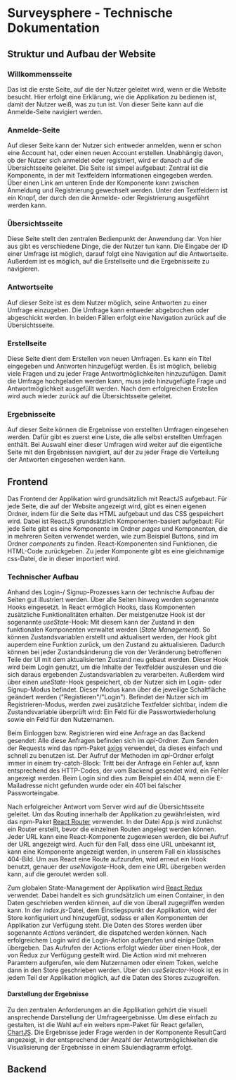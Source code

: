 # Surveysphere - Technische Dokumentation

<!-- [![Netlify Status](https://api.netlify.com/api/v1/badges/2c5a5a29-b440-4d68-a7ce-8e3b451bbe30/deploy-status)](https://app.netlify.com/sites/serene-peony-70ab98/deploys) -->

## Struktur und Aufbau der Website

### Willkommensseite
Das ist die erste Seite, auf die der Nutzer geleitet wird, wenn er die Website besucht. Hier erfolgt eine Erklärung, wie die Applikation zu bedienen ist, damit der Nutzer weiß, was zu tun ist. Von dieser Seite kann auf die Anmelde-Seite navigiert werden.

### Anmelde-Seite
Auf dieser Seite kann der Nutzer sich entweder anmelden, wenn er schon eine Account hat, oder einen neuen Account erstellen. Unabhängig davon, ob der Nutzer sich anmeldet oder registriert, wird er danach auf die Übersichtsseite geleitet.
Die Seite ist simpel aufgebaut: Zentral ist die Komponente, in der mit Textfeldern Informationen eingegeben werden. Über einen Link am unteren Ende der Komponente kann zwischen Anmeldung und Registrierung gewechselt werden. Unter den Textfeldern ist ein Knopf, der durch den die Anmelde- oder Registrierung ausgeführt werden kann.

### Übersichtsseite
Diese Seite stellt den zentralen Bedienpunkt der Anwendung dar. Von hier aus gibt es verschiedene Dinge, die der Nutzer tun kann. Die Eingabe der ID einer Umfrage ist möglich, darauf folgt eine Navigation auf die Antwortseite. Außerdem ist es möglich, auf die Erstellseite und die Ergebnisseite zu navigieren.

### Antwortseite
Auf dieser Seite ist es dem Nutzer möglich, seine Antworten zu einer Umfrage einzugeben. Die Umfrage kann entweder abgebrochen oder abgeschickt werden. In beiden Fällen erfolgt eine Navigation zurück auf die Übersichtsseite.

### Erstellseite
Diese Seite dient dem Erstellen von neuen Umfragen. Es kann ein Titel eingegeben und Antworten hinzugefügt werden. Es ist möglich, beliebig viele Fragen und zu jeder Frage Antwortmöglichkeiten hinzuzufügen. Damit die Umfrage hochgeladen werden kann, muss jede hinzugefügte Frage und Antwortmöglichkeit ausgefüllt werden. Nach dem erfolgreichen Erstellen wird auch wieder zurück auf die Übersichtsseite geleitet.

### Ergebnisseite
Auf dieser Seite können die Ergebnisse von erstellten Umfragen eingesehen werden. Dafür gibt es zuerst eine Liste, die alle selbst erstellten Umfragen enthält. Bei Auswahl einer dieser Umfragen wird weiter auf die eigentliche Seite mit den Ergebnissen navigiert, auf der zu jeder Frage die Verteilung der Antworten eingesehen werden kann.

## Frontend
Das Frontend der Applikation wird grundsätzlich mit ReactJS aufgebaut. Für jede Seite, die auf der Website angezeigt wird, gibt es einen eigenen Ordner, indem für die Seite das HTML aufgebaut und das CSS gespeichert wird. Dabei ist ReactJS grundsätzlich Komponenten-basiert aufgebaut: Für jede Seite gibt es eine Komponente im Ordner *pages* und Komponenten, die in mehreren Seiten verwendet werden, wie zum Beispiel Buttons, sind im Ordner *components* zu finden. React-Komponenten sind Funktionen, die HTML-Code zurückgeben. Zu jeder Komponente gibt es eine gleichnamige css-Datei, die in dieser importiert wird. 

### Technischer Aufbau
Anhand des Login-/ Signup-Prozesses kann der technische Aufbau der Seiten gut illustriert werden. Über alle Seiten hinweg werden sogenannte Hooks eingesetzt. In React ermöglich Hooks, dass Komponenten zusätzliche Funktionalitäten erhalten. Der meistgenutze Hook ist der sogenannte *useState*-Hook: Mit diesem kann der Zustand in den funktionalen Komponenten verwaltet werden (*State Management*). So können Zustandsvariablen erstellt und aktualisert werden, der Hook gibt auperdem eine Funktion zurück, um den Zustand zu aktualisieren. Dadurch können bei jeder Zustandsänderung die von der Veränderung betroffenen Teile der UI mit dem aktualisierten Zustand neu gebaut werden. Dieser Hook wird beim Login genutzt, um die Inhalte der Textfelder auszulesen und die sich daraus ergebenden Zustandsvariablen zu verarbeiten. Außerdem wird über einen *useState*-Hook gespeichert, ob der Nutzer sich im Login- oder Signup-Modus befindet. Dieser Modus kann über die jeweilige Schaltfläche geändert werden ("Registieren"/"Login"). Befindet der Nutzer sich im Registrieren-Modus, werden zwei zusätzliche Textfelder sichtbar, indem die Zustandsvariable überprüft wird: Ein Feld für die Passwortwiederholung sowie ein Feld für den Nutzernamen.

Beim Einloggen bzw. Registrieren wird eine Anfrage an das Backend gesendet: Alle diese Anfragen befinden sich im *api*-Ordner. Zum Senden der Requests wird das npm-Paket [axios](https://www.npmjs.com/package/axios) verwendet, da dieses einfach und schnell zu benutzen ist. Der Aufruf der Methoden im *api*-Ordner erfolgt immer in einem try-catch-Block: Tritt bei der Anfrage ein Fehler auf, kann entsprechend des HTTP-Codes, der vom Backend gesendet wird, ein Fehler angezeigt werden. Beim Login sind dies zum Beispiel ein 404, wenn die E-Mailadresse nicht gefunden wurde oder ein 401 bei falscher Passworteingabe.

Nach erfolgreicher Antwort vom Server wird auf die Übersichtsseite geleitet. Um das Routing innerhalb der Applikation zu gewährleisten, wird das npm-Paket [React Router](https://www.npmjs.com/package/react-router-dom) verwendet. In der Datei App.js wird zunächst ein Router erstellt, bevor die einzelnen Routen angelegt werden können. Jeder URL kann eine React-Komponente zugewiesen werden, die bei Aufruf der URL angezeigt wird. Auch für den Fall, dass eine URL unbekannt ist, kann eine Komponente angezeigt werden, in unserem Fall ein klassisches 404-Bild. Um aus React eine Route aufzurufen, wird erneut ein Hook benutzt, genauer der *useNavigate*-Hook, dem eine URL übergeben werden kann, auf die geroutet werden soll.

Zum globalen State-Management der Applikation wird [React Redux](https://react-redux.js.org/) verwendet. Dabei handelt es sich grundsätzlich um einen Container, in den Daten geschrieben werden können, auf die von überall zugegriffen werden kann. In der *index.js*-Datei, dem Einstiegspunkt der Applikation, wird der Store konfiguriert und hinzugefügt, sodass er allen Komponenten der Applikation zur Verfügung steht. Die Daten des Stores werden über sogenannte *Actions* verändert, die dispatched werden können. Nach erfolgreichem Login wird die Login-Action aufgerufen und einige Daten übergeben. Das Aufrufen der Actions erfolgt wieder über einen Hook, der von Redux zur Verfügung gestellt wird. Die Action wird mit mehreren Paramtern aufgerufen, wie dem Nutzernamen oder einem Token, welche dann in den Store geschrieben werden. Über den *useSelector*-Hook ist es in jedem Teil der Applikation möglich, auf die Daten des Stores zuzugreifen.

#### Darstellung der Ergebnisse
Zu den zentralen Anforderungen an die Applikation gehört die visuell ansprechende Darstellung der Umfrageergebnisse. Um diese einfach zu gestalten, ist die Wahl auf ein weiters npm-Paket für React gefallen, [ChartJS](https://www.npmjs.com/package/chart.js?activeTab=readme). Die Ergebnisse jeder Frage werden in der Komponente ResultCard angezeigt, in der entsprechend der Anzahl der Antwortmöglichkeiten die Visualisierung der Ergebnisse in einem Säulendiagramm erfolgt.

## Backend